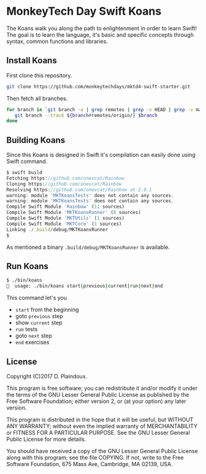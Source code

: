 # MonkeyTech Day Swift Koans

The Koans walk you along the path to enlightenment in order to learn Swift! The goal is to learn the language,
it's basic and specific concepts through syntax, common functions and libraries.

## Install Koans

First clone this repository.

```sh
git clone https://github.com/monkeytechdays/mktd4-swift-starter.git 
```

Then fetch all branches.

```sh
for branch in `git branch -a | grep remotes | grep -v HEAD | grep -v master `; do
   git branch --track ${branch#remotes/origin/} $branch
done
```

## Building Koans

Since this Koans is designed in Swift it's compilation can easily done using Swift
command.

```js
$ swift build
Fetching https://github.com/onevcat/Rainbow
Cloning https://github.com/onevcat/Rainbow
Resolving https://github.com/onevcat/Rainbow at 2.0.1
warning: module 'MKTKoansTests' does not contain any sources.
warning: module 'MKTKoansTests' does not contain any sources.
Compile Swift Module 'Rainbow' (11 sources)
Compile Swift Module 'MKTKoansRunner' (6 sources)
Compile Swift Module 'MKTUtils' (1 sources)
Compile Swift Module 'MKTCore' (1 sources)
Linking ./.build/debug/MKTKoansRunner
$ 
```

As mentioned a binary `.build/debug/MKTKoansRunner` is available.

## Run Koans

 ```sh
$ ./bin/koans
 🍺  usage: ./bin/koans start|previous|current|run|next|end
 ```

This command let's you
- `start` from the beginning
- goto `previous` step
- show `current` step
- `run` tests
- goto `next` step
- `end` exercises

## License

Copyright (C)2017 D. Plaindoux.

This program is free software; you can redistribute it and/or modify it under the terms of the GNU Lesser General Public License as published by the Free Software Foundation; either version 2, or (at your option) any later version.

This program is distributed in the hope that it will be useful, but WITHOUT ANY WARRANTY; without even the implied warranty of MERCHANTABILITY or FITNESS FOR A PARTICULAR PURPOSE. See the GNU Lesser General Public License for more details.

You should have received a copy of the GNU Lesser General Public License along with this program; see the file COPYING. If not, write to the Free Software Foundation, 675 Mass Ave, Cambridge, MA 02139, USA.

